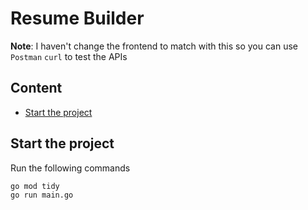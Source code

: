 # Resume Builder
**Note**: I haven't change the frontend to match with this so you can use `Postman` `curl` to test the APIs
## Content
- [Start the project](#start-the-project)

## Start the project
Run the following commands
```
go mod tidy
go run main.go
```